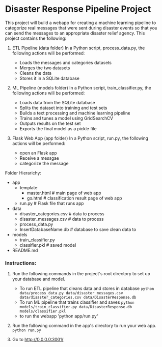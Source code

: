 # Disaster Response Pipeline Project
This project will build a webapp for creating a machine learning pipeline to categorize real messages that were sent during disaster events so that you can send the messages to an appropriate disaster relief agency.
This project contains the following:

1. ETL Pipeline (data folder)
In a Python script, process_data.py, the following actions will be performed:
    - Loads the messages and categories datasets
    - Merges the two datasets
    - Cleans the data
    - Stores it in a SQLite database
    
2. ML Pipeline (models folder)
In a Python script, train_classifier.py, the following actions will be performed:
    - Loads data from the SQLite database
    - Splits the dataset into training and test sets
    - Builds a text processing and machine learning pipeline
    - Trains and tunes a model using GridSearchCV
    - Outputs results on the test set
    - Exports the final model as a pickle file
    
3. Flask Web App (app folder)
In a Python script, run.py, the following actions will be performed:
    - open an Flask app
    - Receive a messgae
    - categorize the message


Folder Hierarichy:
- app
     - template
        - master.html  # main page of web app
        - go.html  # classification result page of web app
     - run.py  # Flask file that runs app
- data
     - disaster_categories.csv  # data to process 
     - disaster_messages.csv  # data to process
     - process_data.py
     - InsertDatabaseName.db   # database to save clean data to
- models
     - train_classifier.py
     - classifier.pkl  # saved model 
- README.md


### Instructions:
1. Run the following commands in the project's root directory to set up your database and model.

    - To run ETL pipeline that cleans data and stores in database
        `python data/process_data.py data/disaster_messages.csv data/disaster_categories.csv data/DisasterResponse.db`
    - To run ML pipeline that trains classifier and saves
        `python models/train_classifier.py data/DisasterResponse.db models/classifier.pkl`
    - to run the webapp
        'python app/run.py'

2. Run the following command in the app's directory to run your web app.
    `python run.py`

3. Go to http://0.0.0.0:3001/



